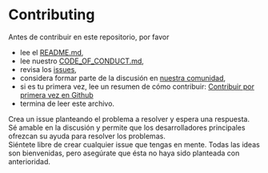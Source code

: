 
# Contributing

Antes de contribuir en este repositorio, por favor
 * lee el [README.md](https://github.com/knnabiclub/community-backend/blob/main/README.md),
 * lee nuestro [CODE_OF_CONDUCT.md](https://github.com/knnabiclub/community-backend/blob/main/CODE_OF_CONDUCT.md),
 * revisa los [issues](https://github.com/knnabiclub/community-backend/issues),
 * considera formar parte de la discusión en [nuestra comunidad](),
 * si es tu primera vez, lee un resumen de cómo contribuir: [Contribuir por primera vez en Github](https://gist.github.com/EnzoDiazDev/31e73d0573142d0573eb58d69a5158fd)
 * termina de leer este archivo. 

Crea un issue planteando el problema a resolver y espera una respuesta. </br>
Sé amable en la discusión y permite que los desarrolladores principales ofrezcan su ayuda para resolver los problemas.</br>
Siéntete libre de crear cualquier issue que tengas en mente. Todas las ideas son bienvenidas, pero asegúrate que ésta no haya sido planteada con anterioridad. 
